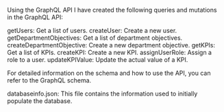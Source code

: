 Using the GraphQL API
I have created the following queries and mutations in the GraphQL API:

getUsers: Get a list of users.
createUser: Create a new user.
getDepartmentObjectives: Get a list of department objectives.
createDepartmentObjective: Create a new department objective.
getKPIs: Get a list of KPIs.
createKPI: Create a new KPI.
assignUserRole: Assign a role to a user.
updateKPIValue: Update the actual value of a KPI.

For detailed information on the schema and how to use the API, you can refer to the GraphQL schema.

databaseinfo.json: This file contains the information used to initially populate the database.
